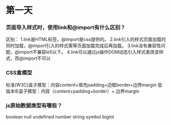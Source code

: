 # 第一天

### 页面导入样式时，使用link和@import有什么区别？

区别：
1.link是HTML标签，@import是css提供的。
2.link引入的样式页面加载时同时加载，@import引入的样式需等页面加载完成后再加载。
3.link没有兼容性问题，@import不兼容ie5以下。
4.link可以通过js操作DOM动态引入样式表改变样式，而@import不可以

### CSS盒模型

标准(W3C)盒子模型：内容content+填充padding+边框border+边界margin
低版本IE盒子模型：内容（content+padding+border）+ 边界margin

### js原始数据类型有哪些？

boolean null undefined number string symbol bigint